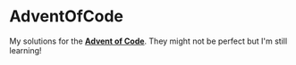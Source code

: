 # AdventOfCode
My solutions for the [**Advent of Code**](https://adventofcode.com).
They might not be perfect but I'm still learning!
